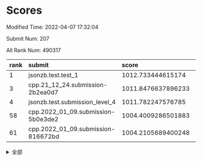# Scores

Modified Time: 2022-04-07 17:32:04

Submit Num: 207

All Rank Num: 490317

| rank |               submit               |       score        |       sigma        | pk_num |
| :--- | :--------------------------------- | :----------------- | :----------------- | :----- |
| 1    | jsonzb.test.test_1                 | 1012.733444615174  | 0.7890725969497603 | 9476   |
| 3    | cpp.21_12_24.submission-2b2ea0d7   | 1011.8476637896233 | 0.7964728828156176 | 9473   |
| 4    | jsonzb.test.submission_level_4     | 1011.782247576785  | 0.7917712824610126 | 9481   |
| 58   | cpp.2022_01_09.submission-5b0e3de2 | 1004.4009286501883 | 0.7267536097888359 | 9473   |
| 61   | cpp.2022_01_09.submission-816672bd | 1004.2105689400248 | 0.7186214385889962 | 9475   |


<details>
<summary>全部</summary>

| rank |                 submit                 |       score        |       sigma        | pk_num |
| :--- | :------------------------------------- | :----------------- | :----------------- | :----- |
| 1    | jsonzb.test.test_1                     | 1012.733444615174  | 0.7890725969497603 | 9476   |
| 2    | gobigger.level_3.submission_level_3_17 | 1011.8501503788588 | 0.765717864826717  | 9476   |
| 3    | cpp.21_12_24.submission-2b2ea0d7       | 1011.8476637896233 | 0.7964728828156176 | 9473   |
| 4    | jsonzb.test.submission_level_4         | 1011.782247576785  | 0.7917712824610126 | 9481   |
| 5    | gobigger.level_3.submission_level_3_41 | 1011.3706700359372 | 0.7882276626165656 | 9475   |
| 6    | gobigger.level_3.submission_level_3_23 | 1011.0926901134561 | 0.775919734895823  | 9474   |
| 7    | gobigger.level_3.submission_level_3_45 | 1011.0684541851645 | 0.7662878634192241 | 9472   |
| 8    | gobigger.level_3.submission_level_3_8  | 1011.0275888397665 | 0.7653366945571786 | 9474   |
| 9    | gobigger.level_3.submission_level_3_25 | 1010.9249103935763 | 0.7712601902225564 | 9474   |
| 10   | gobigger.level_3.submission_level_3_35 | 1010.8600406129461 | 0.760629226006495  | 9479   |
| 11   | gobigger.level_3.submission_level_3_3  | 1010.853976569109  | 0.7534971813779521 | 9474   |
| 12   | gobigger.level_3.submission_level_3_14 | 1010.7125618550415 | 0.7682546449989615 | 9477   |
| 13   | gobigger.level_3.submission_level_3_15 | 1010.6081097495388 | 0.7730098226934677 | 9473   |
| 14   | gobigger.level_3.submission_level_3_10 | 1010.6035731559982 | 0.7508722282301393 | 9470   |
| 15   | gobigger.level_3.submission_level_3_12 | 1010.584728190984  | 0.7588346744289759 | 9479   |
| 16   | gobigger.level_3.submission_level_3_36 | 1010.5360574370465 | 0.7700718687013558 | 9471   |
| 17   | gobigger.level_3.submission_level_3_30 | 1010.5031269936861 | 0.7593764429611481 | 9478   |
| 18   | gobigger.level_3.submission_level_3_48 | 1010.4982433518109 | 0.7687202822321872 | 9473   |
| 19   | gobigger.level_3.submission_level_3_39 | 1010.2139353937335 | 0.7643419993612481 | 9477   |
| 20   | gobigger.level_3.submission_level_3_40 | 1010.1194018639991 | 0.7408648562912473 | 9479   |
| 21   | gobigger.level_3.submission_level_3_43 | 1010.1097877702477 | 0.7661390269406779 | 9474   |
| 22   | gobigger.level_3.submission_level_3_27 | 1010.0633168735329 | 0.7609929630538922 | 9475   |
| 23   | gobigger.level_3.submission_level_3_32 | 1010.0499615903584 | 0.7680619409197524 | 9475   |
| 24   | gobigger.level_3.submission_level_3_49 | 1010.0207261164801 | 0.7679481779988215 | 9475   |
| 25   | gobigger.level_3.submission_level_3_29 | 1010.0056182951146 | 0.751558971821248  | 9463   |
| 26   | gobigger.level_3.submission_level_3_26 | 1009.9868382832886 | 0.7736883732192638 | 9475   |
| 27   | gobigger.level_3.submission_level_3_47 | 1009.8835447270623 | 0.7496735322604452 | 9471   |
| 28   | gobigger.level_3.submission_level_3_11 | 1009.8287450463747 | 0.7517315670424736 | 9477   |
| 29   | gobigger.level_3.submission_level_3_21 | 1009.7693263835267 | 0.7831357436815429 | 9474   |
| 30   | gobigger.level_3.submission_level_3_18 | 1009.6576144865819 | 0.7444328321558735 | 9476   |
| 31   | gobigger.level_3.submission_level_3_13 | 1009.635995038165  | 0.7541478813123681 | 9476   |
| 32   | gobigger.level_3.submission_level_3_16 | 1009.5777902808211 | 0.7616978805923758 | 9476   |
| 33   | gobigger.level_3.submission_level_3_31 | 1009.5723364826116 | 0.7640421012943054 | 9476   |
| 34   | gobigger.level_3.submission_level_3_37 | 1009.5105785694859 | 0.7674084224953682 | 9474   |
| 35   | gobigger.level_3.submission_level_3_5  | 1009.5042688153778 | 0.7692445757094274 | 9472   |
| 36   | gobigger.level_3.submission_level_3_46 | 1009.4901065294832 | 0.75062150605108   | 9476   |
| 37   | gobigger.level_3.submission_level_3_4  | 1009.4087230884135 | 0.7470316794292534 | 9475   |
| 38   | gobigger.level_3.submission_level_3_9  | 1009.3888858001723 | 0.7495620432093351 | 9473   |
| 39   | gobigger.level_3.submission_level_3_22 | 1009.3795076313816 | 0.7564938476353188 | 9481   |
| 40   | gobigger.level_3.submission_level_3_44 | 1009.3543550917498 | 0.7555542172943629 | 9475   |
| 41   | gobigger.level_3.submission_level_3_6  | 1009.3461092349891 | 0.7665583977406438 | 9476   |
| 42   | gobigger.level_3.submission_level_3_2  | 1009.2948994606642 | 0.7313701533913181 | 9473   |
| 43   | gobigger.level_3.submission_level_3_38 | 1009.2179303290908 | 0.7488134358307125 | 9476   |
| 44   | gobigger.level_3.submission_level_3_28 | 1009.153680925283  | 0.7292847483554288 | 9478   |
| 45   | gobigger.level_3.submission_level_3_19 | 1009.1489207215377 | 0.7631322609294413 | 9476   |
| 46   | gobigger.level_3.submission_level_3_24 | 1008.9949379470864 | 0.7419764625824294 | 9476   |
| 47   | gobigger.level_3.submission_level_3_20 | 1008.960209151298  | 0.760068140636138  | 9478   |
| 48   | gobigger.level_3.submission_level_3_42 | 1008.9219640480694 | 0.7342920122166733 | 9474   |
| 49   | gobigger.level_3.submission_level_3_33 | 1008.8661075331314 | 0.7373634908551242 | 9481   |
| 50   | gobigger.level_3.submission_level_3_7  | 1008.5280532539322 | 0.7485068755333215 | 9473   |
| 51   | gobigger.level_3.submission_level_3_0  | 1008.4492195807435 | 0.750433976245872  | 9471   |
| 52   | gobigger.level_3.submission_level_3_1  | 1008.0977604216412 | 0.7276909288370838 | 9477   |
| 53   | gobigger.level_3.submission_level_3_34 | 1007.9435196295661 | 0.7497621863231124 | 9469   |
| 54   | gobigger.level_1.submission_level_1_45 | 1005.2219677815044 | 0.7311659912368568 | 9476   |
| 55   | gobigger.level_1.submission_level_1_25 | 1004.8491537116356 | 0.7089178555711174 | 9474   |
| 56   | gobigger.level_1.submission_level_1_18 | 1004.5953754746677 | 0.7239307130201706 | 9479   |
| 57   | gobigger.level_1.submission_level_1_16 | 1004.4634039906092 | 0.7097968566454497 | 9478   |
| 58   | cpp.2022_01_09.submission-5b0e3de2     | 1004.4009286501883 | 0.7267536097888359 | 9473   |
| 59   | gobigger.level_1.submission_level_1_38 | 1004.2578519641011 | 0.7169824936938815 | 9470   |
| 60   | gobigger.level_1.submission_level_1_49 | 1004.2285799136379 | 0.7245228285884272 | 9476   |
| 61   | cpp.2022_01_09.submission-816672bd     | 1004.2105689400248 | 0.7186214385889962 | 9475   |
| 62   | gobigger.level_1.submission_level_1_43 | 1004.0616201441851 | 0.7048529964261196 | 9477   |
| 63   | gobigger.level_1.submission_level_1_10 | 1003.8970831600819 | 0.7126277696132288 | 9479   |
| 64   | gobigger.level_1.submission_level_1_35 | 1003.8916313114771 | 0.7106963066542312 | 9475   |
| 65   | gobigger.level_1.submission_level_1_27 | 1003.8762474115643 | 0.7144165595341759 | 9476   |
| 66   | gobigger.level_1.submission_level_1_48 | 1003.8712465871337 | 0.712030135590107  | 9477   |
| 67   | gobigger.level_1.submission_level_1_20 | 1003.7845914015703 | 0.7127970584811539 | 9473   |
| 68   | gobigger.level_1.submission_level_1_29 | 1003.759890763633  | 0.718873264903058  | 9481   |
| 69   | gobigger.level_1.submission_level_1_9  | 1003.7346476459551 | 0.7058193270960731 | 9481   |
| 70   | gobigger.level_1.submission_level_1_28 | 1003.6589648880916 | 0.7178375040005666 | 9480   |
| 71   | gobigger.level_1.submission_level_1_6  | 1003.6415889719203 | 0.7139347918949268 | 9475   |
| 72   | gobigger.level_1.submission_level_1_17 | 1003.4559650883605 | 0.716990721294878  | 9473   |
| 73   | gobigger.level_1.submission_level_1_23 | 1003.3910534354866 | 0.7274456135709321 | 9477   |
| 74   | gobigger.level_1.submission_level_1_7  | 1003.3574478909846 | 0.7242918019638771 | 9476   |
| 75   | gobigger.level_1.submission_level_1_2  | 1003.3544010531174 | 0.7047370972564473 | 9475   |
| 76   | gobigger.level_1.submission_level_1_1  | 1003.3318545100998 | 0.7176096036192688 | 9474   |
| 77   | gobigger.level_1.submission_level_1_14 | 1003.329744129116  | 0.7232266095149671 | 9477   |
| 78   | gobigger.level_1.submission_level_1_39 | 1003.2254133330218 | 0.7218437499047314 | 9472   |
| 79   | gobigger.level_1.submission_level_1_19 | 1003.2066343996186 | 0.7124409404423312 | 9475   |
| 80   | gobigger.level_1.submission_level_1_33 | 1003.1918923124795 | 0.724155343693123  | 9476   |
| 81   | gobigger.level_1.submission_level_1_36 | 1003.1369646491563 | 0.7024890644608314 | 9475   |
| 82   | gobigger.level_1.submission_level_1_11 | 1003.1335283280871 | 0.7091114967791049 | 9472   |
| 83   | gobigger.level_1.submission_level_1_37 | 1003.127864455886  | 0.7090337192055118 | 9469   |
| 84   | gobigger.level_1.submission_level_1_40 | 1003.0816175453327 | 0.7153000529916561 | 9471   |
| 85   | gobigger.level_1.submission_level_1_5  | 1002.9759191271214 | 0.7139201838261556 | 9475   |
| 86   | gobigger.level_1.submission_level_1_8  | 1002.9570380137401 | 0.7114755274928715 | 9471   |
| 87   | gobigger.level_1.submission_level_1_30 | 1002.9341060563675 | 0.7212213202002029 | 9469   |
| 88   | gobigger.level_1.submission_level_1_15 | 1002.8968684209311 | 0.7053850634051964 | 9480   |
| 89   | gobigger.level_1.submission_level_1_34 | 1002.8915118599028 | 0.7129186583110866 | 9475   |
| 90   | gobigger.level_1.submission_level_1_41 | 1002.8730725347423 | 0.716493828224757  | 9476   |
| 91   | gobigger.level_1.submission_level_1_44 | 1002.85854515145   | 0.7130425547377288 | 9479   |
| 92   | gobigger.level_1.submission_level_1_24 | 1002.7910773849136 | 0.7111753268763567 | 9475   |
| 93   | gobigger.level_1.submission_level_1_26 | 1002.7459648270178 | 0.7203603065637315 | 9469   |
| 94   | gobigger.level_1.submission_level_1_46 | 1002.6407345690814 | 0.720519951503671  | 9473   |
| 95   | gobigger.level_1.submission_level_1_31 | 1002.6142484915661 | 0.7095086842454038 | 9478   |
| 96   | gobigger.level_1.submission_level_1_21 | 1002.5943734356982 | 0.7120818020149227 | 9476   |
| 97   | gobigger.level_1.submission_level_1_42 | 1002.5370424379373 | 0.7204621175018349 | 9471   |
| 98   | gobigger.level_1.submission_level_1_3  | 1002.5285890676155 | 0.706806567036099  | 9481   |
| 99   | gobigger.level_1.submission_level_1_22 | 1002.4985810527842 | 0.7095774859814628 | 9474   |
| 100  | gobigger.level_1.submission_level_1_12 | 1002.4604532708731 | 0.7209442678542463 | 9470   |
| 101  | gobigger.level_1.submission_level_1_0  | 1002.3744349109884 | 0.7108472412496483 | 9476   |
| 102  | gobigger.level_1.submission_level_1_32 | 1002.0135599106496 | 0.7112932933759565 | 9471   |
| 103  | gobigger.level_1.submission_level_1_13 | 1001.9801347274635 | 0.709418546663597  | 9477   |
| 104  | gobigger.level_1.submission_level_1_47 | 1001.8819259188626 | 0.7108505454507793 | 9472   |
| 105  | gobigger.level_1.submission_level_1_4  | 1001.8695673068341 | 0.7171205279347764 | 9474   |
| 106  | gobigger.random.submission_random_20   | 997.4141064696765  | 0.7131106542943899 | 9475   |
| 107  | gobigger.random.submission_random_8    | 997.2582113865186  | 0.7025404681988884 | 9475   |
| 108  | gobigger.random.submission_random_33   | 997.0807750695084  | 0.7044493805848724 | 9477   |
| 109  | gobigger.random.submission_random_23   | 997.0487856575575  | 0.7100996815727642 | 9473   |
| 110  | gobigger.random.submission_random_18   | 997.0048892256815  | 0.7051221622039262 | 9476   |
| 111  | gobigger.random.submission_random_3    | 996.9845685106493  | 0.7086471504128407 | 9475   |
| 112  | gobigger.random.submission_random_29   | 996.9041063415914  | 0.7133209628303921 | 9475   |
| 113  | gobigger.random.submission_random_38   | 996.8842995061715  | 0.7152062425718001 | 9478   |
| 114  | gobigger.random.submission_random_39   | 996.850407170079   | 0.7110079420926084 | 9474   |
| 115  | gobigger.random.submission_random_17   | 996.8002339994525  | 0.7052834524222564 | 9474   |
| 116  | gobigger.random.submission_random_37   | 996.7963132372906  | 0.7050436964005037 | 9477   |
| 117  | gobigger.random.submission_random_22   | 996.7795067904653  | 0.7059307906028599 | 9470   |
| 118  | gobigger.random.submission_random_27   | 996.7660560954363  | 0.7084385003289654 | 9477   |
| 119  | gobigger.random.submission_random_4    | 996.7613126697638  | 0.7078138856985491 | 9480   |
| 120  | gobigger.random.submission_random_43   | 996.7080781867214  | 0.7194486724676536 | 9475   |
| 121  | gobigger.random.submission_random_21   | 996.705991341168   | 0.7005767383267819 | 9470   |
| 122  | gobigger.random.submission_random_12   | 996.6264394999407  | 0.7076760308435712 | 9474   |
| 123  | gobigger.random.submission_random_2    | 996.5818314789782  | 0.7000356036141744 | 9475   |
| 124  | gobigger.random.submission_random_36   | 996.566021425819   | 0.7111455898230389 | 9478   |
| 125  | gobigger.random.submission_random_14   | 996.4549957097836  | 0.697968992891826  | 9474   |
| 126  | gobigger.random.submission_random_16   | 996.3443468858001  | 0.7162491181987204 | 9474   |
| 127  | gobigger.random.submission_random_0    | 996.2619036666209  | 0.701999608485326  | 9474   |
| 128  | gobigger.random.submission_random_25   | 996.2156864045445  | 0.7099470445739041 | 9470   |
| 129  | gobigger.random.submission_random_5    | 996.1521546562311  | 0.7137377191238046 | 9478   |
| 130  | gobigger.random.submission_random_44   | 996.069278486843   | 0.7125957638693993 | 9471   |
| 131  | gobigger.random.submission_random_28   | 996.0411289971994  | 0.7194491736775203 | 9475   |
| 132  | gobigger.random.submission_random_48   | 996.0167434452441  | 0.713846798274075  | 9477   |
| 133  | gobigger.random.submission_random_15   | 996.0051924790979  | 0.7052414233276814 | 9476   |
| 134  | gobigger.random.submission_random_11   | 996.0003047407899  | 0.7019176061572511 | 9470   |
| 135  | gobigger.random.submission_random_45   | 995.9927557679699  | 0.714051000392176  | 9472   |
| 136  | gobigger.random.submission_random_40   | 995.9647428673107  | 0.701718126267542  | 9475   |
| 137  | gobigger.random.submission_random_35   | 995.9543100651234  | 0.7199492881068471 | 9476   |
| 138  | gobigger.random.submission_random_10   | 995.9282653979099  | 0.710646763045249  | 9478   |
| 139  | gobigger.random.submission_random_24   | 995.915667582597   | 0.7235931967278898 | 9475   |
| 140  | gobigger.random.submission_random_49   | 995.8962144723868  | 0.7159316946746318 | 9476   |
| 141  | gobigger.random.submission_random_26   | 995.8614963534687  | 0.7220483298096025 | 9479   |
| 142  | gobigger.random.submission_random_47   | 995.8473456614863  | 0.7101032755685196 | 9470   |
| 143  | gobigger.random.submission_random_32   | 995.7765718773669  | 0.7130699804218582 | 9471   |
| 144  | gobigger.random.submission_random_7    | 995.6439226402224  | 0.7239117918355138 | 9473   |
| 145  | gobigger.random.submission_random_46   | 995.4672654172667  | 0.7085610875483407 | 9473   |
| 146  | gobigger.random.submission_random_9    | 995.3521900651532  | 0.7191568128770244 | 9474   |
| 147  | gobigger.random.submission_random_31   | 995.3232478590152  | 0.7046384601494357 | 9476   |
| 148  | gobigger.random.submission_random_34   | 995.2254246293853  | 0.7215545090967623 | 9475   |
| 149  | gobigger.random.submission_random_6    | 995.1669237340367  | 0.7026254111718038 | 9477   |
| 150  | gobigger.random.submission_random_41   | 995.1459670236161  | 0.7052349387106731 | 9478   |
| 151  | gobigger.random.submission_random_42   | 995.1432741757972  | 0.7255412270875095 | 9472   |
| 152  | gobigger.random.submission_random_13   | 994.9499342330282  | 0.7281261784571132 | 9473   |
| 153  | gobigger.random.submission_random_19   | 994.9379186085249  | 0.720432373858893  | 9476   |
| 154  | gobigger.random.submission_random_30   | 994.9298991416937  | 0.7165319670623217 | 9473   |
| 155  | gobigger.random.submission_random_1    | 994.870295493331   | 0.7135057080776754 | 9474   |
| 156  | gobigger.level_2.submission_level_2_25 | 994.6544402510343  | 0.7425457191044059 | 9475   |
| 157  | gobigger.level_2.submission_level_2_1  | 994.1423568993248  | 0.7328856412864287 | 9475   |
| 158  | gobigger.level_2.submission_level_2_22 | 994.0622040964475  | 0.730852181375092  | 9474   |
| 159  | gobigger.level_2.submission_level_2_24 | 993.9683507498532  | 0.7299933067444889 | 9478   |
| 160  | gobigger.level_2.submission_level_2_40 | 993.7767686195846  | 0.7358724133567676 | 9474   |
| 161  | gobigger.level_2.submission_level_2_11 | 993.7642732987159  | 0.7447082758940786 | 9475   |
| 162  | gobigger.level_2.submission_level_2_23 | 993.4828438151588  | 0.7390894126981167 | 9476   |
| 163  | gobigger.level_2.submission_level_2_44 | 993.213393196692   | 0.734626440691161  | 9473   |
| 164  | gobigger.level_2.submission_level_2_15 | 993.0796932846533  | 0.7447058385153094 | 9473   |
| 165  | gobigger.level_2.submission_level_2_33 | 993.0623792104017  | 0.7243855298559072 | 9471   |
| 166  | gobigger.level_2.submission_level_2_39 | 992.9662485026342  | 0.7325026512612927 | 9476   |
| 167  | gobigger.level_2.submission_level_2_42 | 992.8782073083453  | 0.7293496633248763 | 9475   |
| 168  | gobigger.level_2.submission_level_2_12 | 992.868770481272   | 0.7307868189690876 | 9475   |
| 169  | gobigger.level_2.submission_level_2_16 | 992.8206682302316  | 0.7460547036564316 | 9474   |
| 170  | gobigger.level_2.submission_level_2_34 | 992.782953153164   | 0.7389143517405242 | 9477   |
| 171  | gobigger.level_2.submission_level_2_31 | 992.7121170909173  | 0.737063482449556  | 9475   |
| 172  | gobigger.level_2.submission_level_2_35 | 992.7031930123828  | 0.7431812440747007 | 9479   |
| 173  | gobigger.level_2.submission_level_2_30 | 992.683769071797   | 0.7422025408112225 | 9476   |
| 174  | gobigger.level_2.submission_level_2_9  | 992.6564231398334  | 0.743535623271151  | 9474   |
| 175  | gobigger.level_2.submission_level_2_13 | 992.6181890677116  | 0.7398418893890274 | 9473   |
| 176  | gobigger.level_2.submission_level_2_7  | 992.5275640113442  | 0.7391293294886042 | 9471   |
| 177  | gobigger.level_2.submission_level_2_14 | 992.483871275354   | 0.7611729499997476 | 9479   |
| 178  | gobigger.level_2.submission_level_2_5  | 992.3608019296397  | 0.7440847094521416 | 9470   |
| 179  | gobigger.level_2.submission_level_2_38 | 992.3598965428797  | 0.7541205786245332 | 9474   |
| 180  | gobigger.level_2.submission_level_2_27 | 992.3340589957553  | 0.755847126262599  | 9475   |
| 181  | gobigger.level_2.submission_level_2_3  | 992.2786100551102  | 0.78044324504702   | 9475   |
| 182  | gobigger.level_2.submission_level_2_4  | 992.2307372474397  | 0.7567752266203578 | 9471   |
| 183  | gobigger.level_2.submission_level_2_49 | 992.2084195266362  | 0.7447102831346232 | 9473   |
| 184  | gobigger.level_2.submission_level_2_20 | 992.1374725529535  | 0.7618994437871288 | 9474   |
| 185  | gobigger.level_2.submission_level_2_26 | 991.9173786580345  | 0.7598571119029485 | 9476   |
| 186  | gobigger.level_2.submission_level_2_21 | 991.9136476467016  | 0.733657936938126  | 9475   |
| 187  | gobigger.level_2.submission_level_2_47 | 991.9048052620531  | 0.7621479066598342 | 9472   |
| 188  | gobigger.level_2.submission_level_2_45 | 991.89324403616    | 0.7237548145343101 | 9478   |
| 189  | gobigger.level_2.submission_level_2_19 | 991.8862258843859  | 0.7563857174154066 | 9475   |
| 190  | gobigger.level_2.submission_level_2_18 | 991.8377661098508  | 0.7373347567945951 | 9476   |
| 191  | gobigger.level_2.submission_level_2_28 | 991.8106281814776  | 0.7454748407120647 | 9477   |
| 192  | gobigger.level_2.submission_level_2_46 | 991.7705126496718  | 0.7598914811840064 | 9478   |
| 193  | gobigger.level_2.submission_level_2_43 | 991.7384753718029  | 0.7377878713383658 | 9472   |
| 194  | gobigger.level_2.submission_level_2_2  | 991.4935745037936  | 0.769212853028756  | 9477   |
| 195  | gobigger.level_2.submission_level_2_29 | 991.4500479121906  | 0.7382636567578394 | 9472   |
| 196  | gobigger.level_2.submission_level_2_0  | 991.3815225620922  | 0.7503533347138195 | 9472   |
| 197  | gobigger.level_2.submission_level_2_17 | 991.2269036394746  | 0.746649643931625  | 9475   |
| 198  | gobigger.level_2.submission_level_2_41 | 991.1606654818163  | 0.7499802384073244 | 9477   |
| 199  | gobigger.level_2.submission_level_2_10 | 991.115186181152   | 0.7589970115125245 | 9471   |
| 200  | gobigger.level_2.submission_level_2_8  | 990.9093177350602  | 0.7653704689997344 | 9467   |
| 201  | gobigger.level_2.submission_level_2_48 | 990.8706825336765  | 0.7773643719389645 | 9473   |
| 202  | gobigger.level_2.submission_level_2_37 | 990.8488799485737  | 0.7566757582310634 | 9472   |
| 203  | gobigger.level_2.submission_level_2_6  | 990.5689212484983  | 0.7701688074952988 | 9472   |
| 204  | gobigger.level_2.submission_level_2_32 | 990.4506775631235  | 0.7602478946324921 | 9474   |
| 205  | gobigger.level_2.submission_level_2_36 | 990.4285386045761  | 0.7582541995040903 | 9471   |
| 206  | gobigger.none.submission_none_0        | 978.2319009537838  | 1.291240858612804  | 9476   |
| 207  | gobigger.none.submission_none_1        | 975.6147647412945  | 1.559650660821596  | 9479   |

</details>
